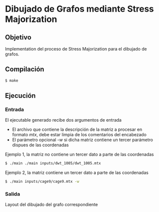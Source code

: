 # Dibujado de Grafos mediante Stress Majorization

## Objetivo

Implementation del proceso de Stress Majorization para el dibujado de grafos.

## Compilación

``` bash
$ make
```

## Ejecución

### Entrada

El ejecutable generado recibe dos argumentos de entrada

- El archivo que contiene la descripción de la matriz a procesar en formato *mtx*, debe estar limpia de los comentarios del encabezado
- El parámetro opcional *-w* si dicha matriz contiene un tercer parámetro dispues de las coordenadas


Ejemplo 1, la matriz no contiene un tercer dato a parte de las coordenadas

``` bash
$ ./main ./main inputs/dwt_1005/dwt_1005.mtx
```


Ejemplo 2, la matriz contiene un tercer dato a parte de las coordenadas

``` bash
$ ./main inputs/cage9/cage9.mtx -w
```

### Salida

Layout del dibujado del grafo correspondiente
